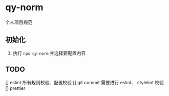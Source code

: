 # qy-norm

个人项目规范

## 初始化

1. 执行 `npx qy-norm` 并选择要配置内容

## TODO

[] eslint 所有规则校验、配置校验
[] git commit 需要进行 eslint、 stylelint 校验
[] prettier
